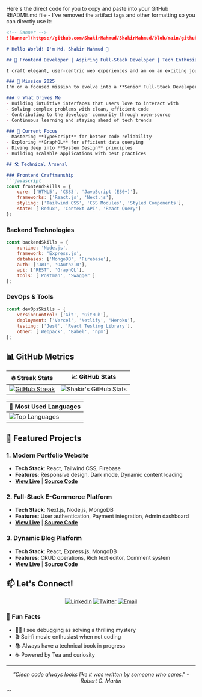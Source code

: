 Here's the direct code for you to copy and paste into your GitHub README.md file - I've removed the artifact tags and other formatting so you can directly use it:

```markdown
<!-- Banner -->
![Banner](https://github.com/ShakirMahmud/ShakirMahmud/blob/main/github-header-image.png)

# Hello World! I'm Md. Shakir Mahmud 👋

## 🚀 Frontend Developer | Aspiring Full-Stack Developer | Tech Enthusiast

I craft elegant, user-centric web experiences and am on an exciting journey toward full-stack mastery. Welcome to my corner of GitHub!

### 🎯 Mission 2025
I'm on a focused mission to evolve into a **Senior Full-Stack Developer** by 2025, documenting my growth and sharing knowledge along the way.

### 💡 What Drives Me
- Building intuitive interfaces that users love to interact with
- Solving complex problems with clean, efficient code
- Contributing to the developer community through open-source
- Continuous learning and staying ahead of tech trends

### 🌱 Current Focus
- Mastering **TypeScript** for better code reliability
- Exploring **GraphQL** for efficient data querying
- Diving deep into **System Design** principles
- Building scalable applications with best practices

## 🛠️ Technical Arsenal

### Frontend Craftmanship
```javascript
const frontendSkills = {
    core: ['HTML5', 'CSS3', 'JavaScript (ES6+)'],
    frameworks: ['React.js', 'Next.js'],
    styling: ['Tailwind CSS', 'CSS Modules', 'Styled Components'],
    state: ['Redux', 'Context API', 'React Query']
};
```

### Backend Technologies
```javascript
const backendSkills = {
    runtime: 'Node.js',
    framework: 'Express.js',
    databases: ['MongoDB', 'Firebase'],
    auth: ['JWT', 'OAuth2.0'],
    api: ['REST', 'GraphQL'],
    tools: ['Postman', 'Swagger']
};
```

### DevOps & Tools
```javascript
const devOpsSkills = {
    versionControl: ['Git', 'GitHub'],
    deployment: ['Vercel', 'Netlify', 'Heroku'],
    testing: ['Jest', 'React Testing Library'],
    other: ['Webpack', 'Babel', 'npm']
};
```

## 📊 GitHub Metrics

<div align="center">

| 🔥 Streak Stats | 📈 GitHub Stats | 
|----------------|-----------------|
| [![GitHub Streak](https://github-readme-streak-stats.herokuapp.com/?user=ShakirMahmud&theme=radical)](https://git.io/streak-stats) | ![Shakir's GitHub Stats](https://github-readme-stats.vercel.app/api?username=ShakirMahmud&show_icons=true&theme=radical) |

| 🚀 Most Used Languages |
|-----------------------|
| ![Top Languages](https://github-readme-stats.vercel.app/api/top-langs/?username=ShakirMahmud&layout=compact&theme=radical) |

</div>

## 🌟 Featured Projects

### 1. Modern Portfolio Website
- **Tech Stack**: React, Tailwind CSS, Firebase
- **Features**: Responsive design, Dark mode, Dynamic content loading
- **[View Live](your-portfolio-link)** | **[Source Code](your-repo-link)**

### 2. Full-Stack E-Commerce Platform
- **Tech Stack**: Next.js, Node.js, MongoDB
- **Features**: User authentication, Payment integration, Admin dashboard
- **[View Live](your-ecommerce-link)** | **[Source Code](your-repo-link)**

### 3. Dynamic Blog Platform
- **Tech Stack**: React, Express.js, MongoDB
- **Features**: CRUD operations, Rich text editor, Comment system
- **[View Live](your-blog-link)** | **[Source Code](your-repo-link)**

## 📫 Let's Connect!

<div align="center">

[![LinkedIn](https://img.shields.io/badge/LinkedIn-0077B5?style=for-the-badge&logo=linkedin&logoColor=white)](https://www.linkedin.com/in/shakirmahmud9/)
[![Twitter](https://img.shields.io/badge/Twitter-1DA1F2?style=for-the-badge&logo=twitter&logoColor=white)](https://twitter.com/ShakirTweets)
[![Email](https://img.shields.io/badge/Email-D14836?style=for-the-badge&logo=gmail&logoColor=white)](mailto:shakirmahmud50@gmail.com)

</div>

### 🎉 Fun Facts
- 🕵️‍♂️ I see debugging as solving a thrilling mystery
- 🎬 Sci-fi movie enthusiast when not coding
- 📚 Always have a technical book in progress
- ☕ Powered by Tea and curiosity

---

<div align="center">

*"Clean code always looks like it was written by someone who cares." - Robert C. Martin*

</div>
```

